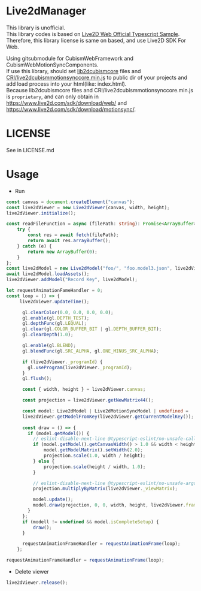 # Live2dManager
This library is unofficial.  
This library codes is based on [Live2D Web Official Typescript Sample](https://github.com/Live2D/CubismWebSamples). Therefore, this library license is same on based, and use Live2D SDK For Web.  
  
Using gitsubmodule for CubismWebFramework and CubismWebMotionSyncComponents.  
If use this library, should set [lib2dcubismcore](https://www.live2d.com/sdk/download/web/) files and [CRI/live2dcubismmotionsynccore.min.js](https://www.live2d.com/sdk/download/motionsync/) to public dir of your projects and add load process into your html(like: index.html).  
Because lib2dcubismcore files and CRI/live2dcubismmotionsynccore.min.js is `proprietary`, and can only obtain in https://www.live2d.com/sdk/download/web/ and https://www.live2d.com/sdk/download/motionsync/.  

# LICENSE
See in LICENSE.md

# Usage
- Run
```typescript
const canvas = document.createElement("canvas");
const live2dViewer = new Live2dViewer(canvas, width, height);
live2dViewer.initialize();

const readFileFunction = async (filePath: string): Promise<ArrayBuffer> => {
    try {
        const res = await fetch(filePath);
        return await res.arrayBuffer();
    } catch (e) {
        return new ArrayBuffer(0);
    }
};
const live2dModel = new Live2dModel("foo/", "foo.model3.json", live2dViewer, readFileFunction);
await live2dModel.loadAssets();
live2dViewer.addModel("Record Key", live2dModel);

let requestAnimationFameHandler = 0;
const loop = () => {
     live2dViewer.updateTime();

      gl.clearColor(0.0, 0.0, 0.0, 0.0);
      gl.enable(gl.DEPTH_TEST);
      gl.depthFunc(gl.LEQUAL);
      gl.clear(gl.COLOR_BUFFER_BIT | gl.DEPTH_BUFFER_BIT);
      gl.clearDepth(1.0);

      gl.enable(gl.BLEND);
      gl.blendFunc(gl.SRC_ALPHA, gl.ONE_MINUS_SRC_ALPHA);

      if (live2dViewer._programId) {
        gl.useProgram(live2dViewer._programId);
      }
      gl.flush();

      const { width, height } = live2dViewer.canvas;

      const projection = live2dViewer.getNewMatrix44();

      const model: Live2dModel | Live2dMotionSyncModel | undefined =
      live2dViewer.getModelFromKey(live2dViewer.getCurrentModelKey());
      
      const draw = () => {
        if (model.getModel()) {
          // eslint-disable-next-line @typescript-eslint/no-unsafe-call, @typescript-eslint/no-unsafe-member-access
          if (model.getModel().getCanvasWidth() > 1.0 && width < height) {
              model.getModelMatrix().setWidth(2.0);
              projection.scale(1.0, width / height);
          } else {
              projection.scale(height / width, 1.0);
          }

          // eslint-disable-next-line @typescript-eslint/no-unsafe-argument
          projection.multiplyByMatrix(live2dViewer._viewMatrix);

          model.update();
          model.draw(projection, 0, 0, width, height, live2dViewer.frameBuffer);
        }
      };
      if (modell != undefined && model.isCompleteSetup) {
          draw();
      }

      requestAnimationFrameHandler = requestAnimationFrame(loop);
    };

requestAnimationFrameHandler = requestAnimationFrame(loop);

```
- Delete viewer
```typescript
live2dViewer.release();
```

